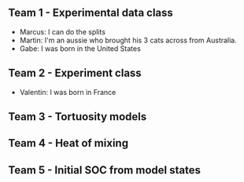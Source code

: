 ## Team 1 - Experimental data class

- Marcus: I can do the splits
- Martin: I'm an aussie who brought his 3 cats across from Australia.
- Gabe: I was born in the United States


## Team 2 - Experiment class

- Valentin: I was born in France

## Team 3 - Tortuosity models

## Team 4 - Heat of mixing

## Team 5 - Initial SOC from model states
